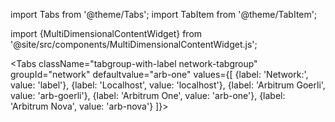 import Tabs from '@theme/Tabs';
import TabItem from '@theme/TabItem';

import {MultiDimensionalContentWidget} from '@site/src/components/MultiDimensionalContentWidget.js';

<MultiDimensionalContentWidget />

<!-- todo: end the annoyance of this file not being clearly tightly coupled to the MultiDimensionalContentWidget.js file that lives somewhere else; probably move it next to that other file -->

<div className='dynamic-content-tabs'>
<Tabs className="tabgroup-with-label os-tabgroup" groupId="os" defaultValue="others" values={[
    {label: 'Operating system:', value: 'label'},
    {label: 'Linux, MacOS, Arm64', value: 'others'},
    {label: 'Windows', value: 'win'}
]}>
  <TabItem className="unclickable-element" value="label"></TabItem>
  <TabItem value="others"></TabItem>
  <TabItem value="win"></TabItem>
</Tabs>

<Tabs className="tabgroup-with-label network-tabgroup" groupId="network" defaultvalue="arb-one" values={[
        {label: 'Network:', value: 'label'},
        {label: 'Localhost', value: 'localhost'},
        {label: 'Arbitrum Goerli', value: 'arb-goerli'},
        {label: 'Arbitrum One', value: 'arb-one'},
        {label: 'Arbitrum Nova', value: 'arb-nova'}
    ]}>
    <TabItem className="unclickable-element" value="label"></TabItem>
    <TabItem value="localhost"></TabItem>
    <TabItem value="arb-goerli"></TabItem>
    <TabItem value="arb-one"></TabItem>
    <TabItem value="arb-nova"></TabItem>
    
</Tabs>
</div>